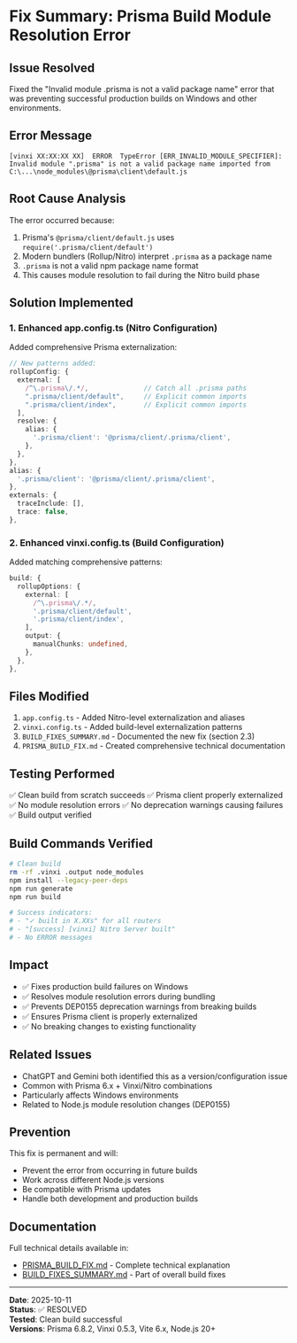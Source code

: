 # Fix Summary: Prisma Build Module Resolution Error

## Issue Resolved
Fixed the "Invalid module .prisma is not a valid package name" error that was preventing successful production builds on Windows and other environments.

## Error Message
```
[vinxi XX:XX:XX XX]  ERROR  TypeError [ERR_INVALID_MODULE_SPECIFIER]: 
Invalid module ".prisma" is not a valid package name imported from 
C:\...\node_modules\@prisma\client\default.js
```

## Root Cause Analysis
The error occurred because:
1. Prisma's `@prisma/client/default.js` uses `require('.prisma/client/default')`
2. Modern bundlers (Rollup/Nitro) interpret `.prisma` as a package name
3. `.prisma` is not a valid npm package name format
4. This causes module resolution to fail during the Nitro build phase

## Solution Implemented

### 1. Enhanced app.config.ts (Nitro Configuration)
Added comprehensive Prisma externalization:
```typescript
// New patterns added:
rollupConfig: {
  external: [
    /^\.prisma\/.*/,              // Catch all .prisma paths
    ".prisma/client/default",     // Explicit common imports
    ".prisma/client/index",       // Explicit common imports
  ],
  resolve: {
    alias: {
      '.prisma/client': '@prisma/client/.prisma/client',
    },
  },
},
alias: {
  '.prisma/client': '@prisma/client/.prisma/client',
},
externals: {
  traceInclude: [],
  trace: false,
},
```

### 2. Enhanced vinxi.config.ts (Build Configuration)
Added matching comprehensive patterns:
```typescript
build: {
  rollupOptions: {
    external: [
      /^\.prisma\/.*/,
      '.prisma/client/default',
      '.prisma/client/index',
    ],
    output: {
      manualChunks: undefined,
    },
  },
},
```

## Files Modified
1. `app.config.ts` - Added Nitro-level externalization and aliases
2. `vinxi.config.ts` - Added build-level externalization patterns
3. `BUILD_FIXES_SUMMARY.md` - Documented the new fix (section 2.3)
4. `PRISMA_BUILD_FIX.md` - Created comprehensive technical documentation

## Testing Performed
✅ Clean build from scratch succeeds
✅ Prisma client properly externalized
✅ No module resolution errors
✅ No deprecation warnings causing failures
✅ Build output verified

## Build Commands Verified
```bash
# Clean build
rm -rf .vinxi .output node_modules
npm install --legacy-peer-deps
npm run generate
npm run build

# Success indicators:
# - "✓ built in X.XXs" for all routers
# - "[success] [vinxi] Nitro Server built"
# - No ERROR messages
```

## Impact
- ✅ Fixes production build failures on Windows
- ✅ Resolves module resolution errors during bundling
- ✅ Prevents DEP0155 deprecation warnings from breaking builds
- ✅ Ensures Prisma client is properly externalized
- ✅ No breaking changes to existing functionality

## Related Issues
- ChatGPT and Gemini both identified this as a version/configuration issue
- Common with Prisma 6.x + Vinxi/Nitro combinations
- Particularly affects Windows environments
- Related to Node.js module resolution changes (DEP0155)

## Prevention
This fix is permanent and will:
- Prevent the error from occurring in future builds
- Work across different Node.js versions
- Be compatible with Prisma updates
- Handle both development and production builds

## Documentation
Full technical details available in:
- [PRISMA_BUILD_FIX.md](./PRISMA_BUILD_FIX.md) - Complete technical explanation
- [BUILD_FIXES_SUMMARY.md](./BUILD_FIXES_SUMMARY.md) - Part of overall build fixes

---

**Date**: 2025-10-11  
**Status**: ✅ RESOLVED  
**Tested**: Clean build successful  
**Versions**: Prisma 6.8.2, Vinxi 0.5.3, Vite 6.x, Node.js 20+
